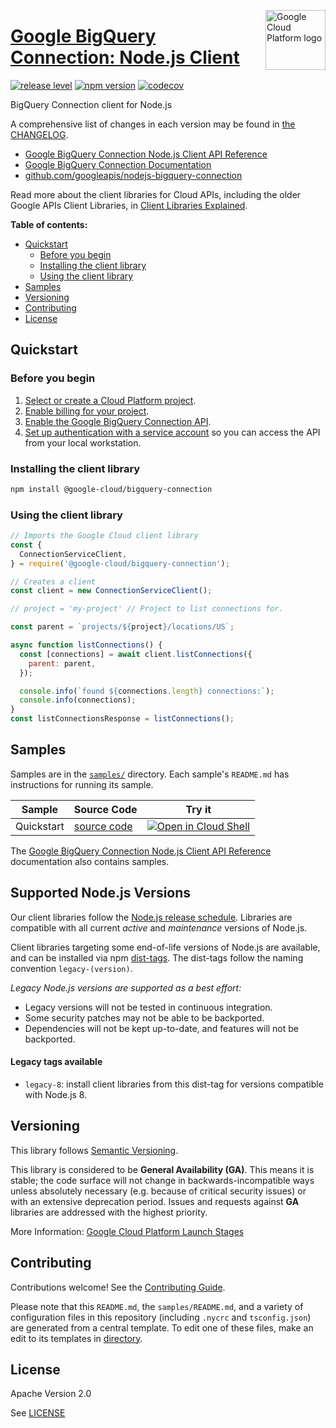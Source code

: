 [//]: # "This README.md file is auto-generated, all changes to this file will be lost."
[//]: # "To regenerate it, use `python -m synthtool`."
<img src="https://avatars2.githubusercontent.com/u/2810941?v=3&s=96" alt="Google Cloud Platform logo" title="Google Cloud Platform" align="right" height="96" width="96"/>

# [Google BigQuery Connection: Node.js Client](https://github.com/googleapis/nodejs-bigquery-connection)

[![release level](https://img.shields.io/badge/release%20level-general%20availability%20%28GA%29-brightgreen.svg?style=flat)](https://cloud.google.com/terms/launch-stages)
[![npm version](https://img.shields.io/npm/v/@google-cloud/bigquery-connection.svg)](https://www.npmjs.org/package/@google-cloud/bigquery-connection)
[![codecov](https://img.shields.io/codecov/c/github/googleapis/nodejs-bigquery-connection/main.svg?style=flat)](https://codecov.io/gh/googleapis/nodejs-bigquery-connection)




BigQuery Connection client for Node.js


A comprehensive list of changes in each version may be found in
[the CHANGELOG](https://github.com/googleapis/nodejs-bigquery-connection/blob/main/CHANGELOG.md).

* [Google BigQuery Connection Node.js Client API Reference][client-docs]
* [Google BigQuery Connection Documentation][product-docs]
* [github.com/googleapis/nodejs-bigquery-connection](https://github.com/googleapis/nodejs-bigquery-connection)

Read more about the client libraries for Cloud APIs, including the older
Google APIs Client Libraries, in [Client Libraries Explained][explained].

[explained]: https://cloud.google.com/apis/docs/client-libraries-explained

**Table of contents:**


* [Quickstart](#quickstart)
  * [Before you begin](#before-you-begin)
  * [Installing the client library](#installing-the-client-library)
  * [Using the client library](#using-the-client-library)
* [Samples](#samples)
* [Versioning](#versioning)
* [Contributing](#contributing)
* [License](#license)

## Quickstart

### Before you begin

1.  [Select or create a Cloud Platform project][projects].
1.  [Enable billing for your project][billing].
1.  [Enable the Google BigQuery Connection API][enable_api].
1.  [Set up authentication with a service account][auth] so you can access the
    API from your local workstation.

### Installing the client library

```bash
npm install @google-cloud/bigquery-connection
```


### Using the client library

```javascript
// Imports the Google Cloud client library
const {
  ConnectionServiceClient,
} = require('@google-cloud/bigquery-connection');

// Creates a client
const client = new ConnectionServiceClient();

// project = 'my-project' // Project to list connections for.

const parent = `projects/${project}/locations/US`;

async function listConnections() {
  const [connections] = await client.listConnections({
    parent: parent,
  });

  console.info(`found ${connections.length} connections:`);
  console.info(connections);
}
const listConnectionsResponse = listConnections();

```



## Samples

Samples are in the [`samples/`](https://github.com/googleapis/nodejs-bigquery-connection/tree/main/samples) directory. Each sample's `README.md` has instructions for running its sample.

| Sample                      | Source Code                       | Try it |
| --------------------------- | --------------------------------- | ------ |
| Quickstart | [source code](https://github.com/googleapis/nodejs-bigquery-connection/blob/main/samples/quickstart.js) | [![Open in Cloud Shell][shell_img]](https://console.cloud.google.com/cloudshell/open?git_repo=https://github.com/googleapis/nodejs-bigquery-connection&page=editor&open_in_editor=samples/quickstart.js,samples/README.md) |



The [Google BigQuery Connection Node.js Client API Reference][client-docs] documentation
also contains samples.

## Supported Node.js Versions

Our client libraries follow the [Node.js release schedule](https://nodejs.org/en/about/releases/).
Libraries are compatible with all current _active_ and _maintenance_ versions of
Node.js.

Client libraries targeting some end-of-life versions of Node.js are available, and
can be installed via npm [dist-tags](https://docs.npmjs.com/cli/dist-tag).
The dist-tags follow the naming convention `legacy-(version)`.

_Legacy Node.js versions are supported as a best effort:_

* Legacy versions will not be tested in continuous integration.
* Some security patches may not be able to be backported.
* Dependencies will not be kept up-to-date, and features will not be backported.

#### Legacy tags available

* `legacy-8`: install client libraries from this dist-tag for versions
  compatible with Node.js 8.

## Versioning

This library follows [Semantic Versioning](http://semver.org/).


This library is considered to be **General Availability (GA)**. This means it
is stable; the code surface will not change in backwards-incompatible ways
unless absolutely necessary (e.g. because of critical security issues) or with
an extensive deprecation period. Issues and requests against **GA** libraries
are addressed with the highest priority.





More Information: [Google Cloud Platform Launch Stages][launch_stages]

[launch_stages]: https://cloud.google.com/terms/launch-stages

## Contributing

Contributions welcome! See the [Contributing Guide](https://github.com/googleapis/nodejs-bigquery-connection/blob/main/CONTRIBUTING.md).

Please note that this `README.md`, the `samples/README.md`,
and a variety of configuration files in this repository (including `.nycrc` and `tsconfig.json`)
are generated from a central template. To edit one of these files, make an edit
to its templates in
[directory](https://github.com/googleapis/synthtool).

## License

Apache Version 2.0

See [LICENSE](https://github.com/googleapis/nodejs-bigquery-connection/blob/main/LICENSE)

[client-docs]: https://cloud.google.com/nodejs/docs/reference/bigquery-connection/latest
[product-docs]: https://cloud.google.com/bigquery/docs/reference/bigqueryconnection
[shell_img]: https://gstatic.com/cloudssh/images/open-btn.png
[projects]: https://console.cloud.google.com/project
[billing]: https://support.google.com/cloud/answer/6293499#enable-billing
[enable_api]: https://console.cloud.google.com/flows/enableapi?apiid=bigqueryconnection.googleapis.com
[auth]: https://cloud.google.com/docs/authentication/getting-started
